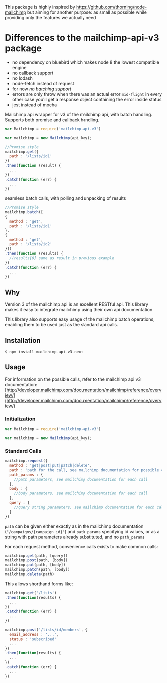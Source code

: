 This package is highly inspired by https://github.com/thorning/node-mailchimp but aiming for another purpose:
as small as possible while providing only the features we actually need

# Differences to the mailchimp-api-v3 package
- no dependency on bluebird which makes node 8 the lowest compatible engine
- no callback support
- no lodash
- node-fetch instead of request
- for now *no batching support*
- errors are only throw when there was an actual error `mid-flight` in every other case you'll get a response object containing the error inside status
- jest instead of mocha


Mailchimp api wrapper for v3 of the mailchimp api, with batch handling. Supports both promise and callback handling.

```javascript
var Mailchimp = require('mailchimp-api-v3')

var mailchimp = new Mailchimp(api_key);

//Promise style
mailchimp.get({
  path : '/lists/id1'
})
.then(function (result) {
  ...
})
.catch(function (err) {
  ...
})
```

seamless batch calls, with polling and unpacking of results

```javascript
//Promise style
mailchimp.batch([
{
  method : 'get',
  path : '/lists/id1'
},
{
  method : 'get',
  path : '/lists/id2'
}])
.then(function (results) {
  //results[0] same as result in previous example
})
.catch(function (err) {
  ...
})
```

## Why
Version 3 of the mailchimp api is an excellent RESTful api. This library makes it easy to integrate mailchimp using their own api documentation.

This library also supports easy usage of the mailchimp batch operations, enabling them to be used just as the standard api calls.

## Installation

`$ npm install mailchimp-api-v3-next`

## Usage

For information on the possible calls, refer to the mailchimp api v3 documentation: [http://developer.mailchimp.com/documentation/mailchimp/reference/overview/](http://developer.mailchimp.com/documentation/mailchimp/reference/overview/)


### Initialization

```javascript
var Mailchimp = require('mailchimp-api-v3')

var mailchimp = new Mailchimp(api_key);
```

### Standard Calls

```javascript
mailchimp.request({
  method : 'get|post|put|patch|delete',
  path : 'path for the call, see mailchimp documentation for possible calls',
  path_params : {
    //path parameters, see mailchimp documentation for each call
  },
  body : {
    //body parameters, see mailchimp documentation for each call
  },
  query : {
    //query string parameters, see mailchimp documentation for each call
  }
})
```

`path` can be given either exactly as in the mailchimp documentation (`"/campaigns/{campaign_id}"`) and `path_params` specifying id values, or as a string with path parameters already substituted, and no `path_params`

For each request method, convenience calls exists to make common calls:

```javascript
mailchimp.get(path, [query])
mailchimp.post(path, [body])
mailchimp.put(path, [body])
mailchimp.patch(path, [body])
mailchimp.delete(path)
```

This allows shorthand forms like:

```javascript
mailchimp.get('/lists')
.then(function(results) {
  ...
})
.catch(function (err) {
  ...
})

mailchimp.post('/lists/id/members', {
  email_address : '...',
  status : 'subscribed'
  ...
})
.then(function(results) {
  ...
})
.catch(function (err) {
  ...
})
```